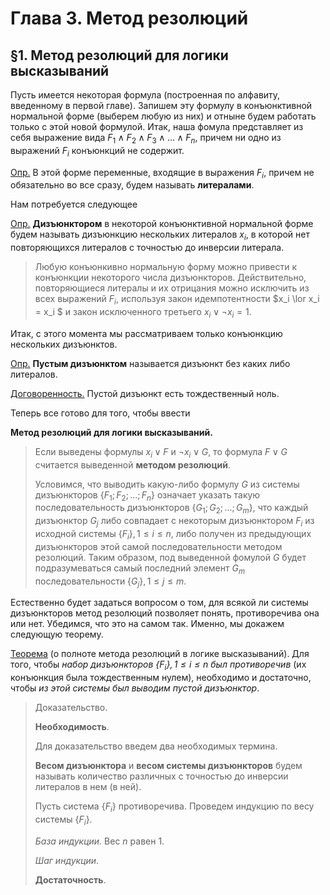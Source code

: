 # Глава 3. Метод резолюций

## §1. Метод резолюций для логики высказываний

Пусть имеется некоторая формула (построенная по алфавиту, введенному в первой главе). Запишем эту формулу в конъюнктивной нормальной форме (выберем любую из них) и отныне будем работать только с этой новой формулой. Итак, наша фомула представляет из себя выражение вида $F_1\land F_2 \land F_3 \land ...\land F_n$, причем ни одно из выражений $F_i$ конъюнкций не содержит.

<u>Опр.</u> В этой форме переменные, входящие в выражения $F_i$, причем не обязательно во все сразу, будем называть **литералами**.

Нам потребуется следующее

<u>Опр.</u> **Дизъюнктором** в некоторой конъюнктивной нормальной форме будем называть дизъюнкцию нескольких литералов $x_i$, в которой нет повторяющихся литералов с точностью до инверсии литерала.

> Любую конъюнкивно нормальную форму можно привести к конъюнкции некоторого числа дизъюнкторов. Действительно, повторяющиеся литералы и их отрицания можно исключить из всех выражений $F_i$, используя закон идемпотентности $x_i \lor x_i = x_i $ и закон исключенного третьего $x_i \lor \neg x_i = 1$.

Итак, с этого момента мы рассматриваем только конъюнкцию нескольких дизъюнктов.

<u>Опр.</u> **Пустым дизъюнктом** называется дизъюнкт без каких либо литералов.

<u>Договоренность.</u> Пустой дизъюнкт есть тождественный ноль.

Теперь все готово для того, чтобы ввести

**Метод резолюций для логики высказываний.** 

> Если выведены формулы $x_i \lor F$ и $\neg x_i \lor G$, то формула $F \lor G$ считается выведенной **методом резолюций**.
>
> Условимся, что выводить какую-либо формулу $G$ из системы дизъюнкторов $\{F_1; F_2; ...; F_n\}$ означает указать такую последовательность дизъюнкторов $\{G_1; G_2; ...; G_m\}$, что каждый дизъюнктор $G_j$ либо совпадает с некоторым дизъюнктором $F_i$ из исходной системы $\{F_i\}, 1 \le i \le n$, либо получен из предыдующих дизъюнкторов этой самой последовательности методом резолюций. Таким образом, под выведенной фомулой $G$ будет подразумеваться самый последний элемент $G_m$ последовательности $\{G_j\}, 1 \le j \le m$.

Естественно будет задаться вопросом о том, для всякой ли системы дизъюнкторов метод резолюций позволяет понять, противоречива она или нет. Убедимся, что это на самом так. Именно, мы докажем следующую теорему.

<u>Теорема</u> (о полноте метода резолюций в логике высказываний). Для того, чтобы *набор дизъюнкторов $\{F_i\}, 1 \le i \le n$ был противоречив* (их конъюнкция была тождественным нулем), необходимо и достаточно, чтобы *из этой системы был выводим пустой дизъюнктор*.

> Доказательство. 
>
> **Необходимость**.
>
> Для доказательство введем два необходимых термина. 
>
> **Весом дизъюнктора** и **весом системы дизъюнкторов** будем называть количество различных с точностью до инверсии литералов в нем (в ней).
>
> Пусть система $\{F_i\}$ противоречива. Проведем индукцию по весу системы $\{F_i\}$.
>
> *База индукции.* Вес $n$ равен $1$.
>
> *Шаг индукции*.
>
> **Достаточность**.